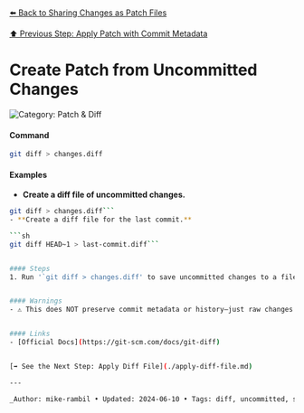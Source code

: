 [⬅️ Back to Sharing Changes as Patch Files](./sharing-changes-as-patch-files.md)

[⬆️ Previous Step: Apply Patch with Commit Metadata](./apply-patch-with-commit-metadata.md)

# Create Patch from Uncommitted Changes


![Category: Patch & Diff](https://img.shields.io/badge/Category-Patch%20%26%20Diff-blue)

#### Command
```sh
git diff > changes.diff
```

#### Examples
- **Create a diff file of uncommitted changes.** 

 ```sh
git diff > changes.diff```
- **Create a diff file for the last commit.** 

 ```sh
git diff HEAD~1 > last-commit.diff```


#### Steps
1. Run '`git diff > changes.diff' to save uncommitted changes to a file`.


#### Warnings
- ⚠️ This does NOT preserve commit metadata or history—just raw changes.


#### Links
- [Official Docs](https://git-scm.com/docs/git-diff)


[➡️ See the Next Step: Apply Diff File](./apply-diff-file.md)

---

_Author: mike-rambil • Updated: 2024-06-10 • Tags: diff, uncommitted, snapshot_

